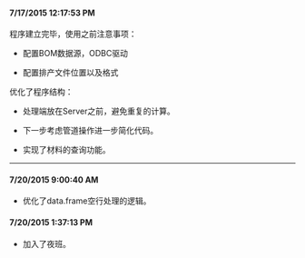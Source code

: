 #### 7/17/2015 12:17:53 PM 

程序建立完毕，使用之前注意事项：

- 配置BOM数据源，ODBC驱动

- 配置排产文件位置以及格式

优化了程序结构：

- 处理端放在Server之前，避免重复的计算。

- 下一步考虑管道操作进一步简化代码。

- 实现了材料的查询功能。

---

#### 7/20/2015 9:00:40 AM 
 
- 优化了data.frame空行处理的逻辑。

#### 7/20/2015 1:37:13 PM

- 加入了夜班。
